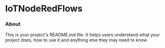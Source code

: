 IoTNodeRedFlows
===============

### About

This is your project's README.md file. It helps users understand what your
project does, how to use it and anything else they may need to know.